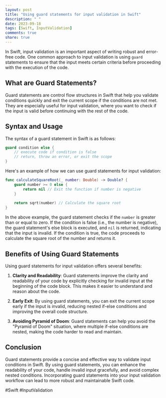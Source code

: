 ```yaml
---
layout: post
title: "Using guard statements for input validation in Swift"
description: " "
date: 2023-09-18
tags: [Swift, InputValidation]
comments: true
share: true
---
```


In Swift, input validation is an important aspect of writing robust and error-free code. One common approach to input validation is using `guard` statements to ensure that the input meets certain criteria before proceeding with the execution of the code.

## What are Guard Statements?

Guard statements are control flow structures in Swift that help you validate conditions quickly and exit the current scope if the conditions are not met. They are especially useful for input validation, where you want to check if the input is valid before continuing with the rest of the code.

## Syntax and Usage

The syntax of a guard statement in Swift is as follows:

```swift
guard condition else {
    // execute code if condition is false
    // return, throw an error, or exit the scope
}
```

Here's an example of how we can use guard statements for input validation:

```swift
func calculateSquareRoot(_ number: Double) -> Double? {
    guard number >= 0 else {
        return nil // Exit the function if number is negative
    }
    
    return sqrt(number) // Calculate the square root
}
```

In the above example, the guard statement checks if the `number` is greater than or equal to zero. If the condition is false (i.e., the number is negative), the guard statement's else block is executed, and `nil` is returned, indicating that the input is invalid. If the condition is true, the code proceeds to calculate the square root of the number and returns it.

## Benefits of Using Guard Statements

Using guard statements for input validation offers several benefits:

1. **Clarity and Readability**: Guard statements improve the clarity and readability of your code by explicitly checking for invalid input at the beginning of the code block. This makes it easier to understand and reason about the code.

2. **Early Exit**: By using guard statements, you can exit the current scope early if the input is invalid, reducing nested if-else conditions and improving the overall code structure.

3. **Avoiding Pyramid of Doom**: Guard statements can help you avoid the "Pyramid of Doom" situation, where multiple if-else conditions are nested, making the code harder to read and maintain.

## Conclusion

Guard statements provide a concise and effective way to validate input conditions in Swift. By using guard statements, you can enhance the readability of your code, handle invalid input gracefully, and avoid complex nested conditions. Incorporating guard statements into your input validation workflow can lead to more robust and maintainable Swift code.

#Swift #InputValidation